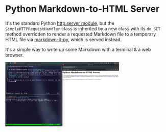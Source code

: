 # Python Markdown-to-HTML Server

It's the standard Python [http.server module](https://docs.python.org/3/library/http.server.html), but the `SimpleHTTPRequestHandler` class is inherited by a new class with its `do_GET` method overridden to render a requested Markdown file to a temporary HTML file via [markdown-it-py](https://github.com/executablebooks/markdown-it-py), which is served instead.

It's a simple way to write up some Markdown with a terminal & a web browser.

<img src="./scrot.png" height="200"/>
